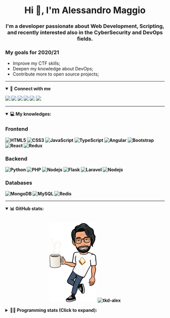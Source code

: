 <h1 align="center">Hi 👋, I'm Alessandro Maggio</h1>
<h3 align="center">I'm a developer passionate about Web Development, Scripting, and recently interested also in the CyberSecurity and DevOps fields.</h3>

### My goals for 2020/21
- Improve my CTF skills;
- Deepen my knowledge about DevOps;
- Contribute more to open source projects;

____

<details open>
<summary>🤝 <b>Connect with me<b></summary>

<p align = "center">

[<img src="https://img.shields.io/badge/twitter-1DA1F2.svg?&style=for-the-badge&logo=twitter&logoColor=white" />](https://twitter.com/TkdAxel)
[<img src ="https://img.shields.io/badge/portfolio-web-%23.svg?&style=for-the-badge&logo=&logoColor=white%22">](https://alessandromaggio.it/)
[<img src ="https://img.shields.io/badge/Telegram-1ca0f1.svg?&style=for-the-badge&logo=Telegram&logoColor=white%22&link=https://t.me/TkdAlex">](https://t.me/TkdAlex/)
[<img src="https://img.shields.io/badge/gmail-c14438.svg?&style=for-the-badge&logo=Gmail&logoColor=white&link=mailto:alex.tkd.alex@gmail.com"/>](mailto:alex.tkd.alex@gmail.com)
[<img src="https://img.shields.io/badge/linkedin-0077B5.svg?&style=for-the-badge&logo=linkedin&logoColor=white" />](https://www.linkedin.com/in/aalessandromaggio/)
[<img src = "https://img.shields.io/badge/instagram-E4405F.svg?&style=for-the-badge&logo=instagram&logoColor=white">](https://www.instagram.com/tkd_alex/)
<!--- [![Visits Badge](https://badges.pufler.dev/visits/tkd-alex/tkd-alex?style=for-the-badge&color=blue)](https://github.com/tkd-alex/tkd-alex) -->

</p>

</details>

---

<details open>
<summary>💻 <b>My knowledges</b>: </summary>

### Frontend
![HTML5](https://img.shields.io/badge/-HTML5-E34F26.svg?style=for-the-badge&logo=html5&logoColor=ffffff)
![CSS3](https://img.shields.io/badge/-CSS3-1572B6.svg?style=for-the-badge&logo=css3)
![JavaScript](https://img.shields.io/badge/-JavaScript-282C34?style=for-the-badge&logo=javascript)
![TypeScript](https://img.shields.io/badge/-TypeScript-007ACC?style=for-the-badge&logo=typescript)
![Angular](https://img.shields.io/badge/-Angular-DD0031?style=for-the-badge&logo=angular)
![Bootstrap](https://img.shields.io/badge/-Bootstrap-563D7C.svg?style=for-the-badge&logo=bootstrap)
![React](https://img.shields.io/badge/-React-282C34.svg?style=for-the-badge&logo=react&logoColor=ffffff)
![Redux](https://img.shields.io/badge/-Redux-764ABC.svg?style=for-the-badge&logo=redux)

### Backend
![Python](https://img.shields.io/badge/-Python-3776AB.svg?style=for-the-badge&logo=Python&logoColor=ffffff)
![PHP](https://img.shields.io/badge/-PHP-777BB4.svg?style=for-the-badge&logo=PHP&logoColor=ffffff)
![Nodejs](https://img.shields.io/badge/-Bash-4EAA25.svg?style=for-the-badge&logo=gnu-bash&logoColor=ffffff)
![Flask](https://img.shields.io/badge/-Flask-282C34.svg?style=for-the-badge&logo=flask)
![Laravel](https://img.shields.io/badge/-Laravel-FF2D20.svg?style=for-the-badge&logo=laravel&logoColor=ffffff)
![Nodejs](https://img.shields.io/badge/-Nodejs-339933.svg?style=for-the-badge&logo=Node.js&logoColor=ffffff)

### Databases
![MongoDB](https://img.shields.io/badge/-MongoDB-47A248?style=for-the-badge&logo=mongodb&logoColor=ffffff)
![MySQL](https://img.shields.io/badge/-MySQL-4479A1?style=for-the-badge&logo=mysql&logoColor=ffffff)
![Redis](https://img.shields.io/badge/-Redis-DC382D?style=for-the-badge&logo=Redis&logoColor=ffffff)

</details>

---

<details open>
 <summary>📊 <b>GitHub stats</b>: </summary>

<br>

<p align = "center">
    <img src="https://raw.githubusercontent.com/Tkd-Alex/tkd-alex/master/images/321517cd-ff68-41a7-b0d1-e765680568a7-8b6448d9-c944-4146-b633-adbdd25cb471-v1.png" height="250" />
    <img src="https://github-readme-stats.vercel.app/api?username=tkd-alex&show_icons=true&count_private=true&hide_border=true&line_height=25" alt="tkd-alex">
</p>

</design>

<details>
 <summary>👨‍💻 <b>Programming stats (Click to expand)</b>: </summary>
 
<!--START_SECTION:waka-->
**I'm an Early 🐤** 

```text
🌞 Morning    404 commits    █████░░░░░░░░░░░░░░░░░░░░   21.86% 
🌆 Daytime    761 commits    ██████████░░░░░░░░░░░░░░░   41.18% 
🌃 Evening    632 commits    ████████░░░░░░░░░░░░░░░░░   34.2% 
🌙 Night      51 commits     ░░░░░░░░░░░░░░░░░░░░░░░░░   2.76%

```
📅 **I'm Most Productive on Wednesday** 

```text
Monday       280 commits    ███░░░░░░░░░░░░░░░░░░░░░░   15.15% 
Tuesday      290 commits    ████░░░░░░░░░░░░░░░░░░░░░   15.69% 
Wednesday    325 commits    ████░░░░░░░░░░░░░░░░░░░░░   17.59% 
Thursday     304 commits    ████░░░░░░░░░░░░░░░░░░░░░   16.45% 
Friday       265 commits    ███░░░░░░░░░░░░░░░░░░░░░░   14.34% 
Saturday     206 commits    ██░░░░░░░░░░░░░░░░░░░░░░░   11.15% 
Sunday       178 commits    ██░░░░░░░░░░░░░░░░░░░░░░░   9.63%

```


📊 **This Week I Spent My Time On** 

```text
⌚︎ Time Zone: Europe/Rome

💬 Programming Languages: 
JavaScript               9 hrs 42 mins       ██████████████░░░░░░░░░░░   59.25% 
PHP                      3 hrs 35 mins       █████░░░░░░░░░░░░░░░░░░░░   21.9% 
HTML                     1 hr 10 mins        █░░░░░░░░░░░░░░░░░░░░░░░░   7.22% 
JSON                     24 mins             ░░░░░░░░░░░░░░░░░░░░░░░░░   2.51% 
Text                     18 mins             ░░░░░░░░░░░░░░░░░░░░░░░░░   1.85%

🔥 Editors: 
VS Code                  15 hrs 35 mins      ███████████████████████░░   95.18% 
Sublime Text             47 mins             █░░░░░░░░░░░░░░░░░░░░░░░░   4.82%

🐱‍💻 Projects: 
secret-project-ytm       5 hrs 43 mins       ████████░░░░░░░░░░░░░░░░░   35.01% 
myStore                  5 hrs 41 mins       ████████░░░░░░░░░░░░░░░░░   34.74% 
PandaScripts-Chrome-Exten3 hrs 1 min         ████░░░░░░░░░░░░░░░░░░░░░   18.47% 
Giannetto-Mobile         1 hr 30 mins        ██░░░░░░░░░░░░░░░░░░░░░░░   9.23% 
Unknown Project          25 mins             ░░░░░░░░░░░░░░░░░░░░░░░░░   2.55%

💻 Operating System: 
Linux                    16 hrs 22 mins      █████████████████████████   100.0%

```

**I Mostly Code in Python** 

```text
Python                   29 repos            ██████████░░░░░░░░░░░░░░░   39.73% 
JavaScript               13 repos            ████░░░░░░░░░░░░░░░░░░░░░   17.81% 
HTML                     6 repos             ██░░░░░░░░░░░░░░░░░░░░░░░   8.22% 
PHP                      5 repos             █░░░░░░░░░░░░░░░░░░░░░░░░   6.85% 
CSS                      5 repos             █░░░░░░░░░░░░░░░░░░░░░░░░   6.85%

```



 Last Updated on 22/06/2021
<!--END_SECTION:waka-->

</details>
